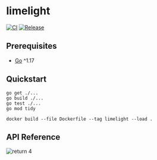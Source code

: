 # limelight

[![CI](https://github.com/acchiao/limelight/actions/workflows/ci.yml/badge.svg)](https://github.com/acchiao/limelight/actions/workflows/ci.yml)
[![Release](https://github.com/acchiao/limelight/actions/workflows/release.yml/badge.svg)](https://github.com/acchiao/limelight/actions/workflows/release.yml)

## Prerequisites

- [Go] ^1.17

[go]: https://go.dev/

## Quickstart

```shell
go get ./...
go build ./...
go test ./...
go mod tidy

docker build --file Dockerfile --tag limelight --load .
```

## API Reference

![return 4](https://www.explainxkcd.com/wiki/images/f/fe/random_number.png)
